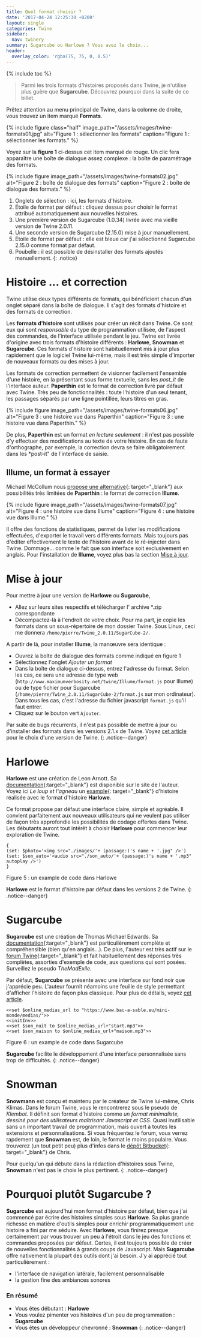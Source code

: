 ```yaml
---
title: Quel format choisir ?
date: '2017-04-24 12:25:30 +0200'
layout: single
categories: Twine
sidebar:
  nav: twinery
summary: Sugarcube ou Harlowe ? Vous avez le choix...
header:
  overlay_color: 'rgba(75, 75, 0, 0.5)'
---
```


{% include toc %}

> Parmi les trois formats d'histoires proposés dans Twine, je n'utilise plus guère que **Sugarcube**. Découvrez pourquoi dans la suite de ce billet.

Prêtez attention au menu principal de Twine, dans la colonne de droite, vous trouvez un item marqué **Formats**.

{% include figure class="half" image_path="/assets/images/twine-formats01.jpg" alt="Figure 1 : sélectionner les formats" caption="Figure 1 : sélectionner les formats." %}

Voyez sur la **figure 1** ci-dessus cet item marqué de rouge. Un clic fera apparaître une boîte de dialogue assez complexe : la boîte de paramétrage des formats.

{% include figure image_path="/assets/images/twine-formats02.jpg" alt="Figure 2 : boîte de dialogue des formats" caption="Figure 2 : boîte de dialogue des formats." %}

1. Onglets de sélection : ici, les formats d'histoire.
2. Étoile de format par défaut : cliquez dessus pour choisir le format attribué automatiquement aux nouvelles histoires.
3. Une première version de Sugarcube (1.0.34) livrée avec ma vieille version de Twine 2.0.11.
4. Une seconde version de Sugarcube (2.15.0) mise à jour manuellement.
5. Étoile de format par défaut : elle est bleue car j'ai sélectionné Sugarcube 2.15.0 comme format par défaut.
6. Poubelle : il est possible de désinstaller des formats ajoutés manuellement.
{: .notice}

# Histoire ... et correction

Twine utilise deux types différents de formats, qui bénéficient chacun d'un onglet séparé dans la boîte de dialogue. Il s'agit des formats d'histoire et des formats de correction.

Les **formats d'histoire** sont utilisés pour créer un récit dans Twine. Ce sont eux qui sont _responsable_ du type de programmation utilisée, de l'aspect des commandes, de l'interface utilisée pendant le jeu. Twine est livrée d'origine avec trois formats d'histoire différents : **Harlowe**, **Snowman** et **Sugarcube**. Ces formats d'histoire sont habituellement mis à jour plus rapidement que le logiciel Twine lui-même, mais il est très simple d'importer de nouveaux formats ou des mises à jour.

Les formats de correction permettent de visionner facilement l'ensemble d'une histoire, en la présentant sous forme textuelle, sans les _post_it_ de l'interface auteur. **Paperthin** est le format de correction livré par défaut avec Twine. Très peu de fonctionnalités : toute l'histoire d'un seul tenant, les passages séparés par une ligne pointillée, leurs titres en gras.

{% include figure image_path="/assets/images/twine-formats06.jpg" alt="Figure 3 : une histoire vue dans Paperthin" caption="Figure 3 : une histoire vue dans Paperthin." %}

De plus, **Paperthin** est un format _en lecture seulement_ : il n'est pas possible d'y effectuer des modifications au texte de votre histoire. En cas de faute d'orthographe, par exemple, la correction devra se faire obligatoirement dans les *post-it" de l'interface de saisie.

## Illume, un format à essayer

Michael McCollum nous [propose une alternative](http://www.maximumverbosity.net/twine/Illume/){: target="_blank"} aux possibilités très limitées de **Paperthin** : le format de correction **Illume**.

{% include figure image_path="/assets/images/twine-formats07.jpg" alt="Figure 4 : une histoire vue dans Illume" caption="Figure 4 : une histoire vue dans Illume." %}

Il offre des fonctions de statistiques, permet de lister les modifications effectuées, d'exporter le travail vers différents formats. Mais toujours pas d'éditer effectivement le texte de l'histoire avant de le ré-injecter dans Twine. Dommage... comme le fait que son interface soit exclusivement en anglais. Pour l'installation de **Illume**, voyez plus bas la section [Mise à jour](#mise-à-jour).

# Mise à jour

Pour mettre à jour une version de **Harlowe** ou **Sugarcube**,

* Allez sur leurs sites respectifs et télécharger l' archive *.zip correspondante
* Décompactez-là à l'endroit de votre choix. Pour ma part, je copie les formats dans un sous-répertoire de mon dossier Twine. Sous Linux, ceci me donnera `/home/pierre/Twine_2.0.11/SugarCube-2/`.

A partir de là, pour installer **Illume**, la manœuvre sera identique :

* Ouvrez la boîte de dialogue des formats comme indiqué en figure 1
* Sélectionnez l'onglet *Ajouter un format*
* Dans la boîte de dialogue ci-dessus, entrez l'adresse du format. Selon les cas, ce sera une adresse de type web (`http://www.maximumverbosity.net/twine/Illume/format.js` pour Illume) ou de type fichier pour Sugarcube (`/home/pierre/Twine_2.0.11/SugarCube-2/format.js` sur mon ordinateur). Dans tous les cas, c'est l'adresse du fichier javascript `format.js` qu'il faut entrer.
* Cliquez sur le bouton vert `Ajouter`.

Par suite de bugs récurrents, il n'est pas possible de mettre à jour ou d'installer des formats dans les versions 2.1.x de Twine. Voyez [cet article](/twine/twine-quelle-version-choisir/) pour le choix d'une version de Twine.
{: .notice--danger}

# Harlowe

**Harlowe** est une création de Leon Arnott. Sa [documentation](https://twine2.neocities.org/2.html){:target="_blank"} est disponible sur le site de l'auteur. Voyez ici _Le loup et l'agneau_ un [example][9f404067]{: target="_blank"} d'histoire réalisée avec le format d'histoire **Harlowe**.

Ce format propose par défaut une interface claire, simple et agréable. Il convient parfaitement aux nouveaux utilisateurs qui ne veulent pas utiliser de façon très approfondie les possibilités de codage offertes dans Twine. Les débutants auront tout intérêt à choisir **Harlowe** pour commencer leur exploration de Twine.

```
{
(set: $photo='<img src="./images/'+ (passage:)'s name + '.jpg" />')
(set: $son_auto='<audio src="./son_auto/'+ (passage:)'s name + '.mp3" autoplay />')
}
```
<figcaption>Figure 5 : un example de code dans Harlowe</figcaption>


**Harlowe** est le format d'histoire par défaut dans les versions 2 de Twine.
{: .notice--danger}

# Sugarcube
**Sugarcube** est une création de Thomas Michael Edwards. Sa [documentation](http://www.motoslave.net/sugarcube/2/){:target="_blank"} est particulièrement complète et compréhensible (bien qu'en anglais...). De plus, l'auteur est très actif sur le [forum Twine](http://twinery.org/forum/){:target="_blank"} et fait habituellement des réponses très complètes, assorties d'exemple de code, aux questions qui sont posées. Surveillez le pseudo _TheMadExile_.

Par défaut, **Sugarcube** se présente avec une interface sur fond noir que j'apprécie peu. L'auteur fournit néamoins une feuille de style permettant d'afficher l'histoire de façon plus classique. Pour plus de détails, voyez [cet article][aa03e34e].

```
<<set $online_medias_url to "https://www.bac-a-sable.eu/mini-monde/medias/">>
<<initInv>>
<<set $son_nuit to $online_medias_url+"start.mp3">>
<<set $son_maison to $online_medias_url+"maison.mp3">>
```
<figcaption>Figure 6 : un example de code dans Sugarcube</figcaption>

**Sugarcube** facilite le développement d'une interface personnalisée sans trop de difficultés.
{: .notice--danger}

# Snowman
**Snowmann** est conçu et maintenu par le créateur de Twine lui-même, Chris Klimas. Dans le forum Twine, vous le rencontrerez sous le pseudo de *Klembot*. Il définit son format d'histoire comme *un format minimaliste, dessiné pour des utilisateurs maîtrisant Javascript et CSS*.
Quasi inutilisable sans un important travail de programmation, mais ouvert à toutes les extensions et personnalisations. Si vous fréquentez le forum, vous verrez rapdement que **Snowman** est, de loin, le format le moins populaire. Vous trouverez (un tout petit peu) plus d'infos dans le [dépôt Bitbucket](https://bitbucket.org/klembot/snowman-1.4){: target="_blank"} de Chris.

Pour quelqu'un qui débute dans la rédaction d'histoires sous Twine, **Snowman** n'est pas le choix le plus pertinent.
{: .notice--danger}

# Pourquoi plutôt Sugarcube ?

**Sugarcube** est aujourd'hui mon format d'histoire par défaut, bien que j'ai commencé par écrire des histoires simples sous **Harlowe**. Sa plus grande richesse en matière d'outils simples pour enrichir programmatiquement une histoire a fini par me séduire. Avec **Harlowe**, vous finirez presque certainement par vous trouver un peu à l'étroit dans le jeu des fonctions et commandes proposées par défaut. Certes, il est toujours possible de créer de nouvelles fonctionnalités à grands coups de Javascript. Mais **Sugarcube** offre nativement la plupart des outils dont j'ai besoin. J'y ai apprécié tout particulièrement :

* l'interface de navigation latérale, facilement personnalisable
* la gestion fine des ambiances sonores

### En résumé
* Vous êtes débutant : **Harlowe**
* Vous voulez pimenter vos histoires d'un peu de programmation : **Sugarcube**
* Vous êtes un développeur chevronné : **Snowman**
{: .notice--danger}


[9f404067]: https://www.bac-a-sable.eu/agneau/ "Le loup et l'agneau"
[aa03e34e]: /twine/ready-made-css/ "Ready-made CSS"
